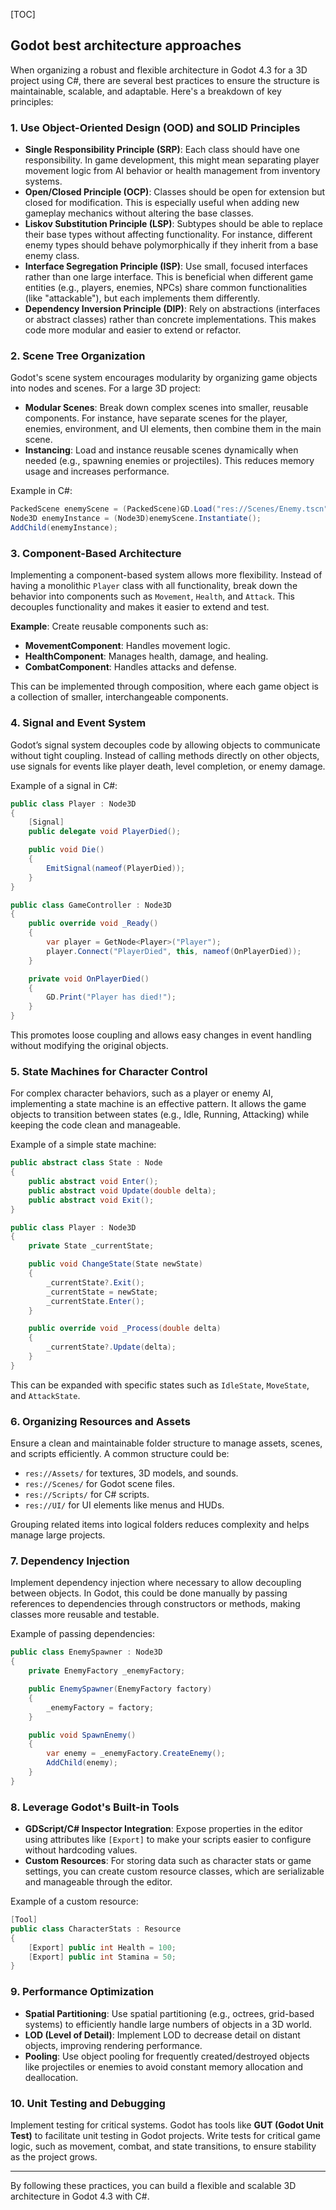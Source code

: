 [TOC]

## Godot best architecture approaches

When organizing a robust and flexible architecture in Godot 4.3 for a 3D project using C#, there are several best practices to ensure the structure is maintainable, scalable, and adaptable. Here's a breakdown of key principles:

### 1. **Use Object-Oriented Design (OOD) and SOLID Principles**
   - **Single Responsibility Principle (SRP)**: Each class should have one responsibility. In game development, this might mean separating player movement logic from AI behavior or health management from inventory systems.
   - **Open/Closed Principle (OCP)**: Classes should be open for extension but closed for modification. This is especially useful when adding new gameplay mechanics without altering the base classes.
   - **Liskov Substitution Principle (LSP)**: Subtypes should be able to replace their base types without affecting functionality. For instance, different enemy types should behave polymorphically if they inherit from a base enemy class.
   - **Interface Segregation Principle (ISP)**: Use small, focused interfaces rather than one large interface. This is beneficial when different game entities (e.g., players, enemies, NPCs) share common functionalities (like "attackable"), but each implements them differently.
   - **Dependency Inversion Principle (DIP)**: Rely on abstractions (interfaces or abstract classes) rather than concrete implementations. This makes code more modular and easier to extend or refactor.

### 2. **Scene Tree Organization**
   Godot's scene system encourages modularity by organizing game objects into nodes and scenes. For a large 3D project:
   - **Modular Scenes**: Break down complex scenes into smaller, reusable components. For instance, have separate scenes for the player, enemies, environment, and UI elements, then combine them in the main scene.
   - **Instancing**: Load and instance reusable scenes dynamically when needed (e.g., spawning enemies or projectiles). This reduces memory usage and increases performance.

   Example in C#:
   ```csharp
   PackedScene enemyScene = (PackedScene)GD.Load("res://Scenes/Enemy.tscn");
   Node3D enemyInstance = (Node3D)enemyScene.Instantiate();
   AddChild(enemyInstance);
   ```

### 3. **Component-Based Architecture**
   Implementing a component-based system allows more flexibility. Instead of having a monolithic `Player` class with all functionality, break down the behavior into components such as `Movement`, `Health`, and `Attack`. This decouples functionality and makes it easier to extend and test.

   **Example**: Create reusable components such as:
   - **MovementComponent**: Handles movement logic.
   - **HealthComponent**: Manages health, damage, and healing.
   - **CombatComponent**: Handles attacks and defense.

   This can be implemented through composition, where each game object is a collection of smaller, interchangeable components.

### 4. **Signal and Event System**
   Godot’s signal system decouples code by allowing objects to communicate without tight coupling. Instead of calling methods directly on other objects, use signals for events like player death, level completion, or enemy damage.

   Example of a signal in C#:
   ```csharp
   public class Player : Node3D
   {
       [Signal]
       public delegate void PlayerDied();

       public void Die()
       {
           EmitSignal(nameof(PlayerDied));
       }
   }
   
   public class GameController : Node3D
   {
       public override void _Ready()
       {
           var player = GetNode<Player>("Player");
           player.Connect("PlayerDied", this, nameof(OnPlayerDied));
       }

       private void OnPlayerDied()
       {
           GD.Print("Player has died!");
       }
   }
   ```

   This promotes loose coupling and allows easy changes in event handling without modifying the original objects.

### 5. **State Machines for Character Control**
   For complex character behaviors, such as a player or enemy AI, implementing a state machine is an effective pattern. It allows the game objects to transition between states (e.g., Idle, Running, Attacking) while keeping the code clean and manageable.

   Example of a simple state machine:
   ```csharp
   public abstract class State : Node
   {
       public abstract void Enter();
       public abstract void Update(double delta);
       public abstract void Exit();
   }

   public class Player : Node3D
   {
       private State _currentState;

       public void ChangeState(State newState)
       {
           _currentState?.Exit();
           _currentState = newState;
           _currentState.Enter();
       }

       public override void _Process(double delta)
       {
           _currentState?.Update(delta);
       }
   }
   ```

   This can be expanded with specific states such as `IdleState`, `MoveState`, and `AttackState`.

### 6. **Organizing Resources and Assets**
   Ensure a clean and maintainable folder structure to manage assets, scenes, and scripts efficiently. A common structure could be:
   - `res://Assets/` for textures, 3D models, and sounds.
   - `res://Scenes/` for Godot scene files.
   - `res://Scripts/` for C# scripts.
   - `res://UI/` for UI elements like menus and HUDs.

   Grouping related items into logical folders reduces complexity and helps manage large projects.

### 7. **Dependency Injection**
   Implement dependency injection where necessary to allow decoupling between objects. In Godot, this could be done manually by passing references to dependencies through constructors or methods, making classes more reusable and testable.

   Example of passing dependencies:
   ```csharp
   public class EnemySpawner : Node3D
   {
       private EnemyFactory _enemyFactory;

       public EnemySpawner(EnemyFactory factory)
       {
           _enemyFactory = factory;
       }

       public void SpawnEnemy()
       {
           var enemy = _enemyFactory.CreateEnemy();
           AddChild(enemy);
       }
   }
   ```

### 8. **Leverage Godot's Built-in Tools**
   - **GDScript/C# Inspector Integration**: Expose properties in the editor using attributes like `[Export]` to make your scripts easier to configure without hardcoding values.
   - **Custom Resources**: For storing data such as character stats or game settings, you can create custom resource classes, which are serializable and manageable through the editor.

   Example of a custom resource:
   ```csharp
   [Tool]
   public class CharacterStats : Resource
   {
       [Export] public int Health = 100;
       [Export] public int Stamina = 50;
   }
   ```

### 9. **Performance Optimization**
   - **Spatial Partitioning**: Use spatial partitioning (e.g., octrees, grid-based systems) to efficiently handle large numbers of objects in a 3D world.
   - **LOD (Level of Detail)**: Implement LOD to decrease detail on distant objects, improving rendering performance.
   - **Pooling**: Use object pooling for frequently created/destroyed objects like projectiles or enemies to avoid constant memory allocation and deallocation.

### 10. **Unit Testing and Debugging**
   Implement testing for critical systems. Godot has tools like **GUT (Godot Unit Test)** to facilitate unit testing in Godot projects. Write tests for critical game logic, such as movement, combat, and state transitions, to ensure stability as the project grows.

---

By following these practices, you can build a flexible and scalable 3D architecture in Godot 4.3 with C#.